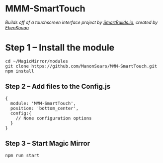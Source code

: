 <h1>MMM-SmartTouch</h1>
<i>Builds off of a touchscreen interface project by <a href="https://smartbuilds.io">SmartBuilds.io</a>, created by <a href="https://github.com/EbenKouao/MMM-SmartTouch">EbenKouao</a></i>

<h1>Step 1 – Install the module</h1>
<pre>
cd ~/MagicMirror/modules
git clone https://github.com/ManonSears/MMM-SmartTouch.git
npm install
</pre>

<h2>Step 2 – Add files to the Config.js</h2>
<pre>
{
  module: 'MMM-SmartTouch', 
  position: 'bottom_center',
  config:{ 
    // None configuration options
  }
}
</pre>

<h2>Step 3 – Start Magic Mirror</h2>
<pre>
npm run start
</pre>


